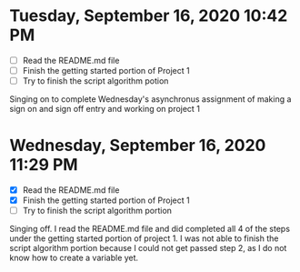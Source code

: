 # Tuesday, September 16, 2020 10:42 PM
- [ ] Read the README.md file 
- [ ] Finish the getting started portion of Project 1
- [ ] Try to finish the script algorithm potion

Singing on to complete Wednesday's asynchronus assignment of making a sign on and sign off entry and working on project 1

# Wednesday, September 16, 2020 11:29 PM
- [x] Read the README.md file
- [x] Finish the getting started portion of Project 1
- [ ] Try to finish the script algorithm portion

Singing off. I read the README.md file and did completed all 4 of the steps under the getting started portion of project 1. I was not able to finish the script algorithm portion because I could not get passed step 2, as I do not know how to create a variable yet. 
